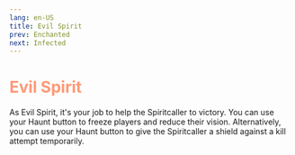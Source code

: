 ```yaml
---
lang: en-US
title: Evil Spirit
prev: Enchanted
next: Infected
---
```

# <font color=#ff9876><b>Evil Spirit</b></font> <Badge text="Betrayal" type="tip" vertical="middle"/>

As Evil Spirit, it's your job to help the Spiritcaller to victory. You can use your Haunt button to freeze players and reduce their vision. Alternatively, you can use your Haunt button to give the Spiritcaller a shield against a kill attempt temporarily.